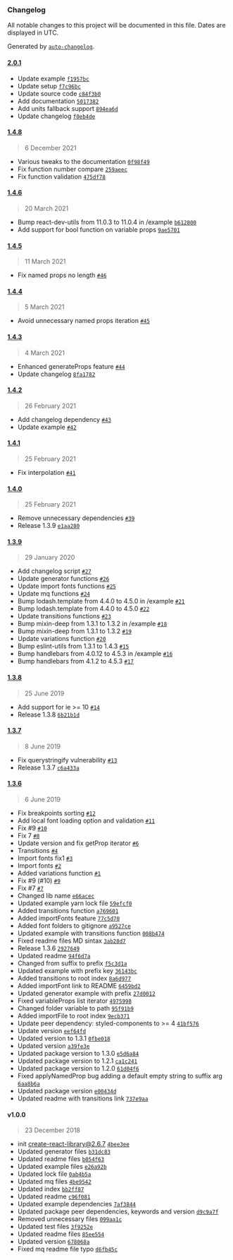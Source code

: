### Changelog

All notable changes to this project will be documented in this file. Dates are displayed in UTC.

Generated by [`auto-changelog`](https://github.com/CookPete/auto-changelog).

#### [2.0.1](https://github.com/psoaresbj/styled-gen/compare/1.4.8...2.0.1)

- Update example [`f1957bc`](https://github.com/psoaresbj/styled-gen/commit/f1957bce4f10d87a32d32f9a17d60dad59aa8839)
- Update setup [`f7c96bc`](https://github.com/psoaresbj/styled-gen/commit/f7c96bced3720d9aedd0532df32bf2f042845ef7)
- Update source code [`c84f3b0`](https://github.com/psoaresbj/styled-gen/commit/c84f3b083ed1df781eb08f1acdd90820d5685abd)
- Add documentation [`5017382`](https://github.com/psoaresbj/styled-gen/commit/5017382f394aa5dc6e1d7b997571d97ea5042458)
- Add units fallback support [`894ea6d`](https://github.com/psoaresbj/styled-gen/commit/894ea6dfdbcfa9f8297699eaaa82200cac7fea2f)
- Update changelog [`f0eb4de`](https://github.com/psoaresbj/styled-gen/commit/f0eb4decd93fc4a85b61c679d3b84e08c9804467)

#### [1.4.8](https://github.com/psoaresbj/styled-gen/compare/1.4.6...1.4.8)

> 6 December 2021

- Various tweaks to the documentation [`0f98f49`](https://github.com/psoaresbj/styled-gen/commit/0f98f493c2128750c42dac1b492f10db9109fe3b)
- Fix function number compare [`259aeec`](https://github.com/psoaresbj/styled-gen/commit/259aeecbca5da501f0742419dade4e27734c964f)
- Fix function validation [`475df78`](https://github.com/psoaresbj/styled-gen/commit/475df78208d517bb4c2263d357d66e9e63d4245b)

#### [1.4.6](https://github.com/psoaresbj/styled-gen/compare/1.4.5...1.4.6)

> 20 March 2021

- Bump react-dev-utils from 11.0.3 to 11.0.4 in /example [`b612800`](https://github.com/psoaresbj/styled-gen/commit/b6128005ba72bc3dcfdd0a1204e1253e2a5820e4)
- Add support for bool function on variable props [`9ae5701`](https://github.com/psoaresbj/styled-gen/commit/9ae570124b61a34894cfb0fa014cdc2f83adee00)

#### [1.4.5](https://github.com/psoaresbj/styled-gen/compare/1.4.4...1.4.5)

> 11 March 2021

- Fix named props no length [`#46`](https://github.com/psoaresbj/styled-gen/pull/46)

#### [1.4.4](https://github.com/psoaresbj/styled-gen/compare/1.4.3...1.4.4)

> 5 March 2021

- Avoid unnecessary named props iteration [`#45`](https://github.com/psoaresbj/styled-gen/pull/45)

#### [1.4.3](https://github.com/psoaresbj/styled-gen/compare/1.4.2...1.4.3)

> 4 March 2021

- Enhanced generateProps feature [`#44`](https://github.com/psoaresbj/styled-gen/pull/44)
- Update changelog [`8fa1782`](https://github.com/psoaresbj/styled-gen/commit/8fa178298956f2534c2fd9894279b22893ecc7cc)

#### [1.4.2](https://github.com/psoaresbj/styled-gen/compare/1.4.1...1.4.2)

> 26 February 2021

- Add changelog dependency [`#43`](https://github.com/psoaresbj/styled-gen/pull/43)
- Update example [`#42`](https://github.com/psoaresbj/styled-gen/pull/42)

#### [1.4.1](https://github.com/psoaresbj/styled-gen/compare/1.4.0...1.4.1)

> 25 February 2021

- Fix interpolation [`#41`](https://github.com/psoaresbj/styled-gen/pull/41)

#### [1.4.0](https://github.com/psoaresbj/styled-gen/compare/1.3.9...1.4.0)

> 25 February 2021

- Remove unnecessary dependencies [`#39`](https://github.com/psoaresbj/styled-gen/pull/39)
- Release 1.3.9 [`e1aa280`](https://github.com/psoaresbj/styled-gen/commit/e1aa2807e4c32a6d4f1983c002ac60df51e73928)

#### [1.3.9](https://github.com/psoaresbj/styled-gen/compare/1.3.8...1.3.9)

> 29 January 2020

- Add changelog script [`#27`](https://github.com/psoaresbj/styled-gen/pull/27)
- Update generator functions [`#26`](https://github.com/psoaresbj/styled-gen/pull/26)
- Update import fonts functions [`#25`](https://github.com/psoaresbj/styled-gen/pull/25)
- Update mq functions [`#24`](https://github.com/psoaresbj/styled-gen/pull/24)
- Bump lodash.template from 4.4.0 to 4.5.0 in /example [`#21`](https://github.com/psoaresbj/styled-gen/pull/21)
- Bump lodash.template from 4.4.0 to 4.5.0 [`#22`](https://github.com/psoaresbj/styled-gen/pull/22)
- Update transitions functions [`#23`](https://github.com/psoaresbj/styled-gen/pull/23)
- Bump mixin-deep from 1.3.1 to 1.3.2 in /example [`#18`](https://github.com/psoaresbj/styled-gen/pull/18)
- Bump mixin-deep from 1.3.1 to 1.3.2 [`#19`](https://github.com/psoaresbj/styled-gen/pull/19)
- Update variations function [`#20`](https://github.com/psoaresbj/styled-gen/pull/20)
- Bump eslint-utils from 1.3.1 to 1.4.3 [`#15`](https://github.com/psoaresbj/styled-gen/pull/15)
- Bump handlebars from 4.0.12 to 4.5.3 in /example [`#16`](https://github.com/psoaresbj/styled-gen/pull/16)
- Bump handlebars from 4.1.2 to 4.5.3 [`#17`](https://github.com/psoaresbj/styled-gen/pull/17)

#### [1.3.8](https://github.com/psoaresbj/styled-gen/compare/1.3.7...1.3.8)

> 25 June 2019

- Add support for ie &gt;= 10 [`#14`](https://github.com/psoaresbj/styled-gen/pull/14)
- Release 1.3.8 [`6b21b1d`](https://github.com/psoaresbj/styled-gen/commit/6b21b1d9f97547286a0768d65624ad2d60badcbd)

#### [1.3.7](https://github.com/psoaresbj/styled-gen/compare/1.3.6...1.3.7)

> 8 June 2019

- Fix querystringify vulnerability [`#13`](https://github.com/psoaresbj/styled-gen/pull/13)
- Release 1.3.7 [`c6a433a`](https://github.com/psoaresbj/styled-gen/commit/c6a433af7d44c5994c1af0e4caa3e5c2e7abdc62)

#### [1.3.6](https://github.com/psoaresbj/styled-gen/compare/v1.0.0...1.3.6)

> 6 June 2019

- Fix breakpoints sorting [`#12`](https://github.com/psoaresbj/styled-gen/pull/12)
- Add local font loading option and validation [`#11`](https://github.com/psoaresbj/styled-gen/pull/11)
- Fix #9 [`#10`](https://github.com/psoaresbj/styled-gen/pull/10)
- Fix 7 [`#8`](https://github.com/psoaresbj/styled-gen/pull/8)
- Update version and fix getProp iterator [`#6`](https://github.com/psoaresbj/styled-gen/pull/6)
- Transitions [`#4`](https://github.com/psoaresbj/styled-gen/pull/4)
- Import fonts fix1 [`#3`](https://github.com/psoaresbj/styled-gen/pull/3)
- Import fonts [`#2`](https://github.com/psoaresbj/styled-gen/pull/2)
- Added variations function [`#1`](https://github.com/psoaresbj/styled-gen/pull/1)
- Fix #9 (#10) [`#9`](https://github.com/psoaresbj/styled-gen/issues/9)
- Fix #7 [`#7`](https://github.com/psoaresbj/styled-gen/issues/7)
- Changed lib name [`e66acec`](https://github.com/psoaresbj/styled-gen/commit/e66acec7ed96b52fb132f7094900aa652c7b7989)
- Updated example yarn lock file [`59efcf0`](https://github.com/psoaresbj/styled-gen/commit/59efcf053cabaa47098e38c2c9e26ea1afd4cc65)
- Added transitions function [`a769601`](https://github.com/psoaresbj/styled-gen/commit/a769601585c43ff24e65521f70e445120d514675)
- Added importFonts feature [`77c5d70`](https://github.com/psoaresbj/styled-gen/commit/77c5d704a833d93d53a91717d9f4fee135b9ad83)
- Added font folders to gitignore [`a9527ce`](https://github.com/psoaresbj/styled-gen/commit/a9527ce908130b0784d62ad993053901c78ba736)
- Updated example with transitions function [`008b474`](https://github.com/psoaresbj/styled-gen/commit/008b47455373f40558e92fe91954fa18c5cb9366)
- Fixed readme files MD sintax [`3ab28d7`](https://github.com/psoaresbj/styled-gen/commit/3ab28d7f2d3db6e6acb4df34bd9bc51fb734e670)
- Release 1.3.6 [`2927649`](https://github.com/psoaresbj/styled-gen/commit/292764945b1cb1a00df3f13b48b03c5ef745adb9)
- Updated readme [`94f6d7a`](https://github.com/psoaresbj/styled-gen/commit/94f6d7a9cd34d57e0430ba9a8ea0b85aa1f6e05b)
- Changed from suffix to prefix [`f5c3d1a`](https://github.com/psoaresbj/styled-gen/commit/f5c3d1aa33a30f558499f57df65c3b4c381a17f7)
- Updated example with prefix key [`36143bc`](https://github.com/psoaresbj/styled-gen/commit/36143bc056b092002bdb07a124113ce283102b6b)
- Added transitions to root index [`8a6d977`](https://github.com/psoaresbj/styled-gen/commit/8a6d977380eef1ae1e994254a8e101b57fa76548)
- Added importFont link to README [`6459bd2`](https://github.com/psoaresbj/styled-gen/commit/6459bd2616dffe16a5c08bf38d42ba0b025b5b51)
- Updated generator example with prefix [`27d0012`](https://github.com/psoaresbj/styled-gen/commit/27d0012543ed731c981fa831c27b0f0749c89049)
- Fixed variableProps list iterator [`4975998`](https://github.com/psoaresbj/styled-gen/commit/4975998269351011629816c1ee4bbd8327b16dab)
- Changed folder variable to path [`95f91b9`](https://github.com/psoaresbj/styled-gen/commit/95f91b9203b13d690a49429aecc57bae57e4492a)
- Added importFile to root index [`9ecb371`](https://github.com/psoaresbj/styled-gen/commit/9ecb3717452de50aa14463a1164b695e0212ece8)
- Update peer dependency: styled-components to &gt;= 4 [`41bf576`](https://github.com/psoaresbj/styled-gen/commit/41bf576e15916687f5d0902eb0e564ac3f7a8569)
- Update version [`eef64fd`](https://github.com/psoaresbj/styled-gen/commit/eef64fd3644a3032d6ccd641a0c60d83fc54ff94)
- Updated version to 1.3.1 [`0fbe018`](https://github.com/psoaresbj/styled-gen/commit/0fbe018905511765317537349a06aaa2c3457145)
- Updated version [`a39fe3e`](https://github.com/psoaresbj/styled-gen/commit/a39fe3e2fe3d26cff1c72332a893f3ad6dd9ff85)
- Updated package version to 1.3.0 [`e5d6a84`](https://github.com/psoaresbj/styled-gen/commit/e5d6a8418bbf77d61db22d135ff157cfef6e1232)
- Updated package version to 1.2.1 [`ca1c241`](https://github.com/psoaresbj/styled-gen/commit/ca1c241c5f415defeafac617a8a039eafe61ba70)
- Updated package version to 1.2.0 [`61d04f6`](https://github.com/psoaresbj/styled-gen/commit/61d04f638b4d272b8ca2afc643a9e062efe52705)
- Fixed applyNamedProp bug adding a default empty string to suffix arg [`6aa8b6a`](https://github.com/psoaresbj/styled-gen/commit/6aa8b6a8e1b806057b31294a8cf8cb1067d21e31)
- Updated package version [`e00434d`](https://github.com/psoaresbj/styled-gen/commit/e00434de4551ad1c4947b0cae779d4448c7e8d79)
- Updated readme with transitions link [`737e9aa`](https://github.com/psoaresbj/styled-gen/commit/737e9aa981b076829de3ddd3ebca9959bd80141e)

#### v1.0.0

> 23 December 2018

- init create-react-library@2.6.7 [`4bee3ee`](https://github.com/psoaresbj/styled-gen/commit/4bee3eedaa4c0ffffcfed815da315007fd1b2322)
- Updated generator files [`b31dc83`](https://github.com/psoaresbj/styled-gen/commit/b31dc83ed25961fdd502a87f6b4949f49c0510f5)
- Updated readme files [`b054f63`](https://github.com/psoaresbj/styled-gen/commit/b054f639f4c63c47daba4ce2f6fe36d9d4cba2dd)
- Updated example files [`e26a92b`](https://github.com/psoaresbj/styled-gen/commit/e26a92bd0a5ae0540fb5cfa9adcdb972251b8046)
- Updated lock file [`0ab4b5a`](https://github.com/psoaresbj/styled-gen/commit/0ab4b5a699ba012dd411470cf495adfbccd7b827)
- Updated mq files [`4be9542`](https://github.com/psoaresbj/styled-gen/commit/4be9542f4876b684e75b1bc1804375cf42f831a2)
- Updated index [`bb2ff87`](https://github.com/psoaresbj/styled-gen/commit/bb2ff87760014a590ac7da288af01542b59724ea)
- Updated readme [`c96f081`](https://github.com/psoaresbj/styled-gen/commit/c96f08183962662e23adaaa51f45994accbb714e)
- Updated example dependencies [`7af3844`](https://github.com/psoaresbj/styled-gen/commit/7af3844c4be8fb3e81a320fe8cf6eae56ef95aef)
- Updated package peer dependencies, keywords and version [`d9c9a7f`](https://github.com/psoaresbj/styled-gen/commit/d9c9a7f43227eb9ec87f85d73c450ef5263c636d)
- Removed unnecessary files [`099aa1c`](https://github.com/psoaresbj/styled-gen/commit/099aa1c4623160f7e4c84a0c303594d77356b1dd)
- Updated test files [`3f9252e`](https://github.com/psoaresbj/styled-gen/commit/3f9252ea6bb6a937be2d1f81c323359186532800)
- Updated readme files [`85ee554`](https://github.com/psoaresbj/styled-gen/commit/85ee55490f87cb09cfffc1b156bb599b07f65b90)
- Updated version [`678068a`](https://github.com/psoaresbj/styled-gen/commit/678068a9d04e23ac2b891fae7f43bd0110de1e2c)
- Fixed mq readme file typo [`d6fb45c`](https://github.com/psoaresbj/styled-gen/commit/d6fb45c0bfa1191f28eeeae16037ab5a420c213f)
